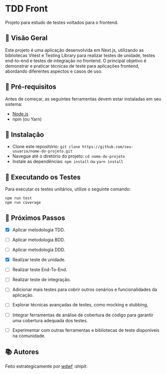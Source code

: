 # TDD Front

Projeto para estudo de testes voltados para o frontend.

## 🧶 Visão Geral

Este projeto é uma aplicação desenvolvida em Next.js, utilizando as bibliotecas Vitest e Testing Library para realizar testes de unidade, testes end-to-end e testes de integração no frontend. O principal objetivo é demonstrar e praticar técnicas de teste para aplicações frontend, abordando diferentes aspectos e casos de uso.

## 🎒 Pré-requisitos

Antes de começar, as seguintes ferramentas devem estar instaladas em seu sistema:

- [Node.js](https://nodejs.org/en)
- npm (ou Yarn)

## 🚚 Instalação

- Clone este repositório: `git clone https://github.com/seu-usuario/nome-do-projeto.git`
- Navegue até o diretório do projeto: `cd nome-do-projeto`
- Instale as dependências: `npm install` ou `yarn install`

## 🔧 Executando os Testes

Para executar os testes unitários, utilize o seguinte comando:

```
npm run test
npm run coverage
```

## 👣 Próximos Passos

- [x] Aplicar metodologia TDD.

- [ ] Aplicar metodologia BDD.

- [ ] Aplicar metodologia DDD.

- [x] Realizar teste de unidade.

- [ ] Realizar teste End-To-End.

- [ ] Realizar teste de integração.

- [ ] Adicionar mais testes para cobrir outros cenários e funcionalidades da aplicação.

- [ ] Explorar técnicas avançadas de testes, como mocking e stubbing,

- [ ] Integrar ferramentas de análise de cobertura de código para garantir uma cobertura adequada dos testes.

- [ ] Experimentar com outras ferramentas e bibliotecas de teste disponíveis na comunidade.

## 📚 Autores

Feito estrategicamente por [wdwf](https://www.linkedin.com/in/weslleyferreira/) :shipit:
